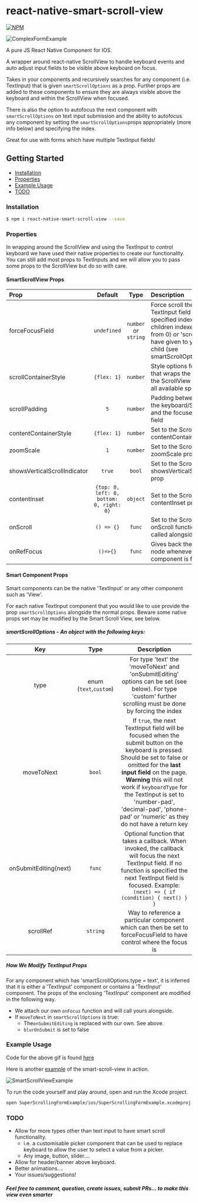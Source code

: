 # react-native-smart-scroll-view

[![NPM](https://nodei.co/npm-dl/react-native-smart-scroll-view.png?months=3)](https://nodei.co/npm/react-native-smart-scroll-view/)

![ComplexFormExample](https://raw.githubusercontent.com/jrans/react-native-smart-scroll-view/master/complexFormExample.gif)

A pure JS React Native Component for IOS.

A wrapper around react-native ScrollView to handle keyboard events and auto adjust input fields to be visible above keyboard on focus.

Takes in your components and recursively searches for any component (i.e. TextInput) that is given `smartScrollOptions` as a prop. Further props are added to these components to ensure they are always visible above the keyboard and within the ScrollView when focused.

There is also the option to autofocus the next component with `smartScrollOptions` on text input submission and the ability to autofocus any component by setting the `smartScrollOptions`props appropriately (more info below) and specifying the index.

Great for use with forms which have multiple TextInput fields!  

## Getting Started

- [Installation](#installation)
- [Properties](#properties)
- [Example Usage](#example-usage)
- [TODO](#todo)

### Installation

```bash
$ npm i react-native-smart-scroll-view --save
```

### Properties

In wrapping around the ScrollView and using the TextInput to control keyboard we have used their native properties to create our functionality. You can still add most props to TextInputs and we will allow you to pass some props to the ScrollView but do so with care.

#### SmartScrollView Props

| Prop  | Default  | Type | Description |
| :------------ |:---------------:| :---------------:| :-----|
| forceFocusField | `undefined` |`number` or `string` | Force scroll the view to the TextInput field at the specified index (smart children indexed in order from 0) or 'scrollRef' you have given to your smart child (see smartScrollOptions below) |
| scrollContainerStyle | `{flex: 1}` | `number` | Style options for the View that wraps the ScrollView, the ScrollView will take up all available space. |
| scrollPadding | `5` | `number` | Padding between the top of the keyboard/ScrollView and the focused TextInput field |
| contentContainerStyle | `{flex: 1}` | `number` | Set to the ScrollView contentContainerStyle prop |
| zoomScale | `1` | `number` | Set to the ScrollView zoomScale prop |
| showsVerticalScrollIndicator | `true` | `bool` | Set to the ScrollView showsVerticalScrollIndicator prop |
| contentInset | `{top: 0, left: 0, bottom: 0, right: 0}` | `object` | Set to the ScrollView contentInset prop  |
| onScroll | `() => {}` | `func` | Set to the ScrollView onScroll function. It will be called alongside our own |
| onRefFocus | `()=>{}` | `func` | Gives back the 'ref' of the node whenever a smart component is focused |

#### Smart Component Props

Smart components can be the native 'TextInput' or any other component such as 'View'.

For each native TextInput component that you would like to use provide the prop `smartScrollOptions` alongside the normal props. Beware some native props set may be modified by the Smart Scroll View, see below.

##### smartScrollOptions - An object with the following keys:

| Key  | Type | Description |
| :------------: |:---------------:| :-----:|
| type | enum (`text`,`custom`) | For type 'text' the 'moveToNext' and 'onSubmitEditing' options can be set (see below). For type 'custom' further scrolling must be done by forcing the index |
| moveToNext | `bool` | If `true`, the next TextInput field will be focused when the submit button on the keyboard is pressed. Should be set to false or omitted for the **last input field** on the page. **Warning** this will not work if `keyboardType` for the TextInput is set to 'number-pad', 'decimal-pad', 'phone-pad' or 'numeric' as they do not have a return key|
| onSubmitEditing(next) | `func` | Optional function that takes a callback.  When invoked, the callback will focus the next TextInput field. If no function is specified the next TextInput field is focused. Example: `(next) => { if (condition) { next() } }` |
| scrollRef | `string` | Way to reference a particular component which can then be set to forceFocusField to have control where the focus is |


##### How We Modify TextInput Props

For any component which has 'smartScrollOptions.type = text', it is inferred that it is either a 'TextInput' component or contains a 'TextInput' component. The props of the enclosing 'TextInput' component are modified in the following way.

* We attach our own `onFocus` function and will call yours alongside.
* If `moveToNext` in `smartScrollOptions` is true:
  * The`onSubmitEditing` is replaced with our own. See above.
  * `blurOnSubmit` is set to false

### Example Usage

Code for the above gif is found [here](https://github.com/jrans/react-native-smart-scroll-view/blob/master/complexFormExample.js)

Here is another [example](https://github.com/jrans/react-native-smart-scroll-view/blob/master/SuperScrollingFormExample/Example.js) of the smart-scroll-view in action.

![SmartScrollViewExample](https://raw.githubusercontent.com/jrans/react-native-smart-scroll-view/master/SuperScrollingFormExample/exampleInAction.gif)

To run the code yourself and play around, open and run the Xcode project.

```bash
open SuperScrollingFormExample/ios/SuperScrollingFormExample.xcodeproj
```

### TODO

- Allow for more types other than text input to have smart scroll functionality.
  - i.e. a customisable picker component that can be used to replace keyboard to allow the user to select a value from a picker.
  - Any image, button, slider....
- Allow for header/banner above keyboard.
- Better animations....
- Your issues/suggestions!

##### Feel free to comment, question, create issues, submit PRs... to make this view even smarter

